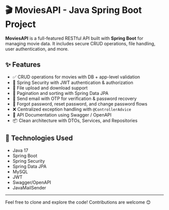 # 🎬 MoviesAPI - Java Spring Boot Project

**MoviesAPI** is a full-featured RESTful API built with **Spring Boot** for managing movie data. It includes secure CRUD operations, file handling, user authentication, and more.

## ✨ Features

- ✅ CRUD operations for movies with DB + app-level validation
- 🔐 Spring Security with JWT authentication & authorization
- 📁 File upload and download support
- 🔄 Pagination and sorting with Spring Data JPA
- 📧 Send email with OTP for verification & password recovery
- 🔑 Forgot password, reset password, and change password flows
- ❌ Centralized exception handling with `@ControllerAdvice`
- 📄 API Documentation using Swagger / OpenAPI
- 📦 Clean architecture with DTOs, Services, and Repositories

## 🚀 Technologies Used
- Java 17  
- Spring Boot  
- Spring Security  
- Spring Data JPA  
- MySQL  
- JWT  
- Swagger/OpenAPI  
- JavaMailSender

---

Feel free to clone and explore the code! Contributions are welcome 😊  
